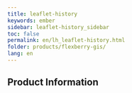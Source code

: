 ```yaml
---
title: leaflet-history
keywords: ember
sidebar: leaflet-history_sidebar
toc: false
permalink: en/lh_leaflet-history.html
folder: products/flexberry-gis/
lang: en
---
```


## Product Information
